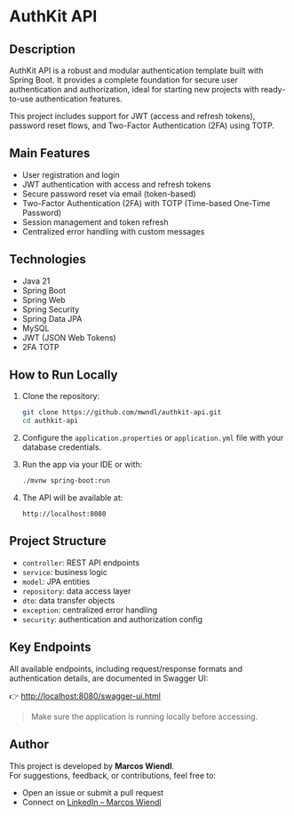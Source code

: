 # AuthKit API

## Description

AuthKit API is a robust and modular authentication template built with Spring Boot. It provides a complete foundation for secure user authentication and authorization, ideal for starting new projects with ready-to-use authentication features.

This project includes support for JWT (access and refresh tokens), password reset flows, and Two-Factor Authentication (2FA) using TOTP.

## Main Features

-   User registration and login
-   JWT authentication with access and refresh tokens
-   Secure password reset via email (token-based)
-   Two-Factor Authentication (2FA) with TOTP (Time-based One-Time Password)
-   Session management and token refresh
-   Centralized error handling with custom messages

## Technologies

-   Java 21
-   Spring Boot
-   Spring Web
-   Spring Security
-   Spring Data JPA
-   MySQL
-   JWT (JSON Web Tokens)
-   2FA TOTP

## How to Run Locally

1. Clone the repository:
    ```bash
    git clone https://github.com/mwndl/authkit-api.git
    cd authkit-api
    ```

2. Configure the `application.properties` or `application.yml` file with your database credentials.

3. Run the app via your IDE or with:
    ```bash
    ./mvnw spring-boot:run
    ```

4. The API will be available at:
    ```
    http://localhost:8080
    ```

## Project Structure

-   `controller`: REST API endpoints
-   `service`: business logic
-   `model`: JPA entities
-   `repository`: data access layer
-   `dto`: data transfer objects
-   `exception`: centralized error handling
-   `security`: authentication and authorization config

## Key Endpoints

All available endpoints, including request/response formats and authentication details, are documented in Swagger UI:

👉 [http://localhost:8080/swagger-ui.html](http://localhost:8080/swagger-ui.html)

> Make sure the application is running locally before accessing.

## Author

This project is developed by **Marcos Wiendl**.  
For suggestions, feedback, or contributions, feel free to:

-   Open an issue or submit a pull request
-   Connect on [LinkedIn – Marcos Wiendl](https://www.linkedin.com/in/marcoswiendl)
